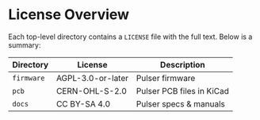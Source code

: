 # License Overview

Each top-level directory contains a `LICENSE` file with the full text. Below is a summary:

| Directory     | License               | Description                                          |
|---------------|-----------------------|------------------------------------------------------|
| `firmware`    | AGPL-3.0-or-later     | Pulser firmware                                      |
| `pcb`         | CERN-OHL-S-2.0        | Pulser PCB files in KiCad                            |
| `docs`        | CC BY-SA 4.0          | Pulser specs & manuals                               |
